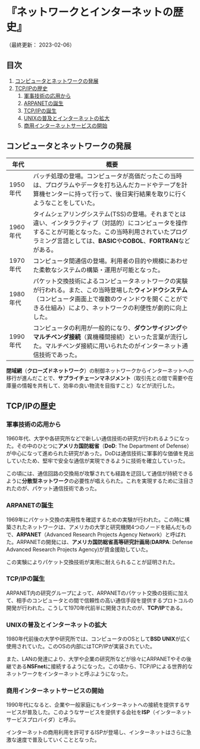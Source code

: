 # 『ネットワークとインターネットの歴史』

（最終更新： 2023-02-06）


## 目次

1. [コンピュータとネットワークの発展](#コンピュータとネットワークの発展)
1. [TCP/IPの歴史](#tcp-ipの歴史)
	1. [軍事技術の応用から](#軍事技術の応用から)
	1. [ARPANETの誕生](#軍事技術の応用から)
	1. [TCP/IPの誕生](#tcp-ipの誕生)
	1. [UNIXの普及とインターネットの拡大](#unixの普及とインターネットの拡大)
	1. [商用インターネットサービスの開始](#商用インターネットサービスの開始)


## コンピュータとネットワークの発展

| 年代     | 概要                                                                                                                                                                                                                              |
|----------|-----------------------------------------------------------------------------------------------------------------------------------------------------------------------------------------------------------------------------------|
| 1950年代 | バッチ処理の登場。コンピュータが高価だったこの当時は、プログラムやデータを打ち込んだカードやテープを計算機センターに持って行って、後日実行結果を取りに行くようなことをしていた。                                                |
| 1960年代 | タイムシェアリングシステム(TSS)の登場。それまでとは違い、インタラクティブ（対話的）にコンピュータを操作することが可能となった。この当時利用されていたプログラミング言語としては、**BASIC**や**COBOL**、**FORTRAN**などがある。 |
| 1970年代 | コンピュータ間通信の登場。利用者の目的や規模にあわせた柔軟なシステムの構築・運用が可能となった。                                                                                                                                  |
| 1980年代 | パケット交換技術によるコンピュータネットワークの実験が行われる。また、この当時登場した**ウィンドウシステム**（コンピュータ画面上で複数のウィンドウを開くことができる仕組み）により、ネットワークの利便性が劇的に向上した。      |
| 1990年代 | コンピュータの利用が一般的になり、**ダウンサイジング**や**マルチベンダ接続**（異機種間接続）といった言葉が流行した。マルチベンダ接続に用いられたのがインターネット通信技術であった。                                            |

**閉域網**（**クローズドネットワーク**）の制御ネットワークからインターネットへの移行が進んだことで、**サプライチェーンマネジメント**（取引先との間で需要や在庫量の情報を共有して、効率の良い物流を目指すこと）などが流行した。


## TCP/IPの歴史

### 軍事技術の応用から

1960年代、大学や各研究所などで新しい通信技術の研究が行われるようになった。その中のひとつに**アメリカ国防総省**（**DoD**: The Department of Defense）が中心になって進められた研究があった。DoDは通信技術に軍事的な価値を見出していたため、堅牢で安全な通信が実現できるように技術を確立していった。

この頃には、通信回路の交換局が攻撃されても経路を迂回して通信が持続できるように**分散型ネットワーク**の必要性が唱えられた。これを実現するために注目されたのが、パケット通信技術であった。

### ARPANETの誕生

1969年にパケット交換の実用性を確認するための実験が行われた。この時に構築されたネットワークは、アメリカの大学と研究機関4つのノードを結んだもので、**ARPANET**（Advanced Research Projects Agency Network）と呼ばれた。ARPANETの開発には、**アメリカ国防総省高等研究計画局**(**DARPA**: Defense Advanced Research Projects Agency)が資金援助していた。

この実験によりパケット交換技術が実用に耐えられることが証明された。

### TCP/IPの誕生

ARPANET内の研究グループによって、ARPANETのパケット交換の技術に加えて、相手のコンピュータとの間で信頼性の高い通信手段を提供するプロトコルの開発が行われた。こうして1970年代前半に開発されたのが、**TCP/IP**である。

### UNIXの普及とインターネットの拡大

1980年代前後の大学や研究所では、コンピュータのOSとして**BSD UNIX**が広く使用されていた。このOSの内部にはTCP/IPが実装されていた。

また、LANの発達により、大学や企業の研究所などが徐々にARPANETやその後継である**NSFnet**に接続するようになった。この頃から、TCP/IPによる世界的なネットワークをインターネットと呼ぶようになった。

### 商用インターネットサービスの開始

1990年代になると、企業や一般家庭にもインターネットへの接続を提供するサービスが普及した。このようなサービスを提供する会社を**ISP**（インターネットサービスプロバイダ）と呼ぶ。

インターネットの商用利用を許可するISPが登場し、インターネットはさらに急激な速度で普及していくこととなった。
